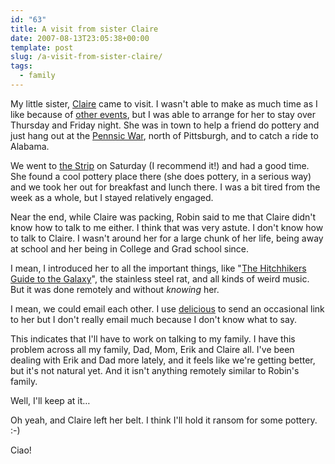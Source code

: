 ```yaml
---
id: "63"
title: A visit from sister Claire
date: 2007-08-13T23:05:38+00:00
template: post
slug: /a-visit-from-sister-claire/
tags:
  - family
---
```


My little sister, [Claire](http://www.myspace.com/clairewillis/) came to
visit. I wasn't able to make as much time as I like because of
[other events](http://docwhat.org/2007/08/auf-wiedersehen-oma/), but I was
able to arrange for her to stay over Thursday and Friday night. She was in
town to help a friend do pottery and just hang out at the
[Pennsic War](http://www.pennsicwar.org/penn36/), north of Pittsburgh, and to
catch a ride to Alabama.

We went to
[the Strip](http://www.neighborsinthestrip.com/thestrip/thestrip.html) on
Saturday (I recommend it!) and had a good time. She found a cool pottery place
there (she does pottery, in a serious way) and we took her out for breakfast
and lunch there. I was a bit tired from the week as a whole, but I stayed
relatively engaged.

Near the end, while Claire was packing, Robin said to me that Claire didn't
know how to talk to me either. I think that was very astute. I don't know how
to talk to Claire. I wasn't around her for a large chunk of her life, being
away at school and her being in College and Grad school since.

I mean, I introduced her to all the important things, like
"[The Hitchhikers Guide to the Galaxy](http://en.wikipedia.org/wiki/The_Hitchhiker's_Guide_to_the_Galaxy)",
the stainless steel rat, and all kinds of weird music. But it was done
remotely and without _knowing_ her.

I mean, we could email each other. I use
[delicious](http://del.icio.us/docwhat) to send an occasional link to her but
I don't really email much because I don't know what to say.

This indicates that I'll have to work on talking to my family. I have this
problem across all my family, Dad, Mom, Erik and Claire all. I've been dealing
with Erik and Dad more lately, and it feels like we're getting better, but
it's not natural yet. And it isn't anything remotely similar to Robin's
family.

Well, I'll keep at it…

Oh yeah, and Claire left her belt. I think I'll hold it ransom for some
pottery. :-)

Ciao!
